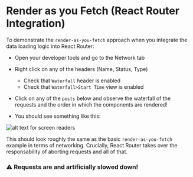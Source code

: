 # Render as you Fetch (React Router Integration)

To demonstrate the `render-as-you-fetch` approach when you integrate the data loading logic into React Router:

- Open your developer tools and go to the Network tab
- Right click on any of the headers (Name, Status, Type)

  - Check that `Waterfall` header is enabled
  - Check that `Waterfall>Start Time` view is enabled

- Click on any of the `posts` below and observe the waterfall of the requests and the order in which the components are rendered!
- You should see something like this:

![alt text for screen readers](/screenshot-rayf.png 'Text to show on mouseover')

This should look roughly the same as the basic `render-as-you-fetch` example in terms of networking. Crucially, React Router takes over the responsability of aborting requests and all of that.

### ⚠️ Requests are and artificially slowed down!
